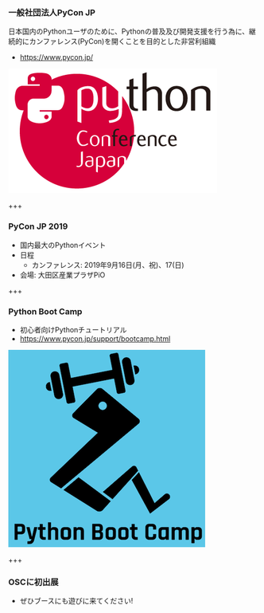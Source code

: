 ### 一般社団法人PyCon JP

日本国内のPythonユーザのために、Pythonの普及及び開発支援を行う為に、継続的にカンファレンス(PyCon)を開くことを目的とした非営利組織

* https://www.pycon.jp/

![PyCon JP](assets/images/pyconjp_logo.png)

+++

### PyCon JP 2019

* 国内最大のPythonイベント
* 日程
  * カンファレンス: 2019年9月16日(月、祝)、17(日)
* 会場: 大田区産業プラザPiO

+++

### Python Boot Camp

* 初心者向けPythonチュートリアル
* https://www.pycon.jp/support/bootcamp.html

![Python Boot Camp](assets/images/python-boot-camp-logo.png)

+++

### OSCに初出展

* ぜひブースにも遊びに来てください!